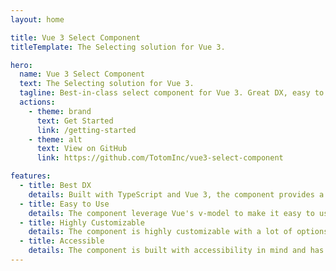 ```yaml
---
layout: home

title: Vue 3 Select Component
titleTemplate: The Selecting solution for Vue 3.

hero:
  name: Vue 3 Select Component
  text: The Selecting solution for Vue 3.
  tagline: Best-in-class select component for Vue 3. Great DX, easy to use, and highly customizable.
  actions:
    - theme: brand
      text: Get Started
      link: /getting-started
    - theme: alt
      text: View on GitHub
      link: https://github.com/TotomInc/vue3-select-component

features:
  - title: Best DX
    details: Built with TypeScript and Vue 3, the component provides a great developer experience with autocompletion and type checking.
  - title: Easy to Use
    details: The component leverage Vue's v-model to make it easy to use and integrate with your application.
  - title: Highly Customizable
    details: The component is highly customizable with a lot of options and slots to fit your needs.
  - title: Accessible
    details: The component is built with accessibility in mind and has been tested with screen readers.
---
```


